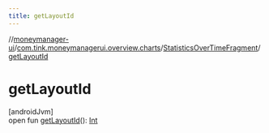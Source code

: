 ```yaml
---
title: getLayoutId
---
```

//[moneymanager-ui](../../../index.html)/[com.tink.moneymanagerui.overview.charts](../index.html)/[StatisticsOverTimeFragment](index.html)/[getLayoutId](get-layout-id.html)



# getLayoutId



[androidJvm]\
open fun [getLayoutId](get-layout-id.html)(): [Int](https://kotlinlang.org/api/latest/jvm/stdlib/kotlin/-int/index.html)





